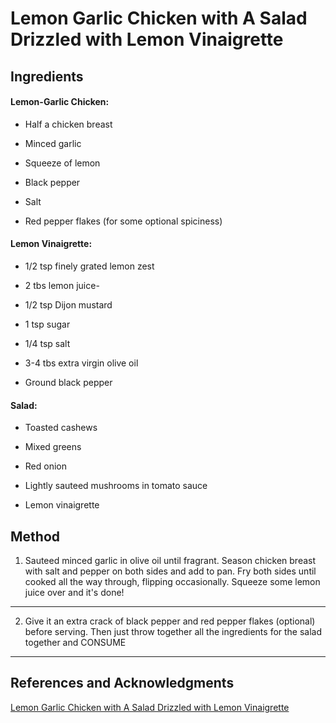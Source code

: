 # Lemon Garlic Chicken with A Salad Drizzled with Lemon Vinaigrette

## Ingredients

#### Lemon-Garlic Chicken:

- Half a chicken breast

- Minced garlic

- Squeeze of lemon

- Black pepper

- Salt

- Red pepper flakes (for some optional spiciness)

#### Lemon Vinaigrette:

- 1/2 tsp finely grated lemon zest

- 2 tbs lemon juice-

- 1/2 tsp Dijon mustard

- 1 tsp sugar

- 1/4 tsp salt

- 3-4 tbs extra virgin olive oil

- Ground black pepper

#### Salad:

- Toasted cashews

- Mixed greens

- Red onion

- Lightly sauteed mushrooms in tomato sauce

- Lemon vinaigrette

## Method

1. Sauteed minced garlic in olive oil until fragrant. Season chicken breast with salt and pepper on both sides and add to pan. Fry both sides until cooked all the way through, flipping occasionally. Squeeze some lemon juice over and it's done!
---

2. Give it an extra crack of black pepper and red pepper flakes (optional) before serving. Then just throw together all the ingredients for the salad together and CONSUME
---

## References and Acknowledgments

[Lemon Garlic Chicken with A Salad Drizzled with Lemon Vinaigrette](https://www.reddit.com/r/HealthyFood/comments/fm0cif/lemon_garlic_chicken_with_a_salad_drizzled_with/fl1wuvl/)

